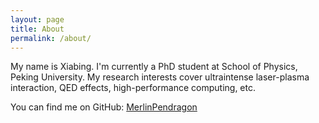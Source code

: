 ```yaml
---
layout: page
title: About
permalink: /about/
---
```


My name is Xiabing. I'm currently a PhD student at School of Physics, Peking
University. My research interests cover ultraintense laser-plasma interaction,
QED effects, high-performance computing, etc.

You can find me on GitHub: [MerlinPendragon](https://github.com/MerlinPendragon)



